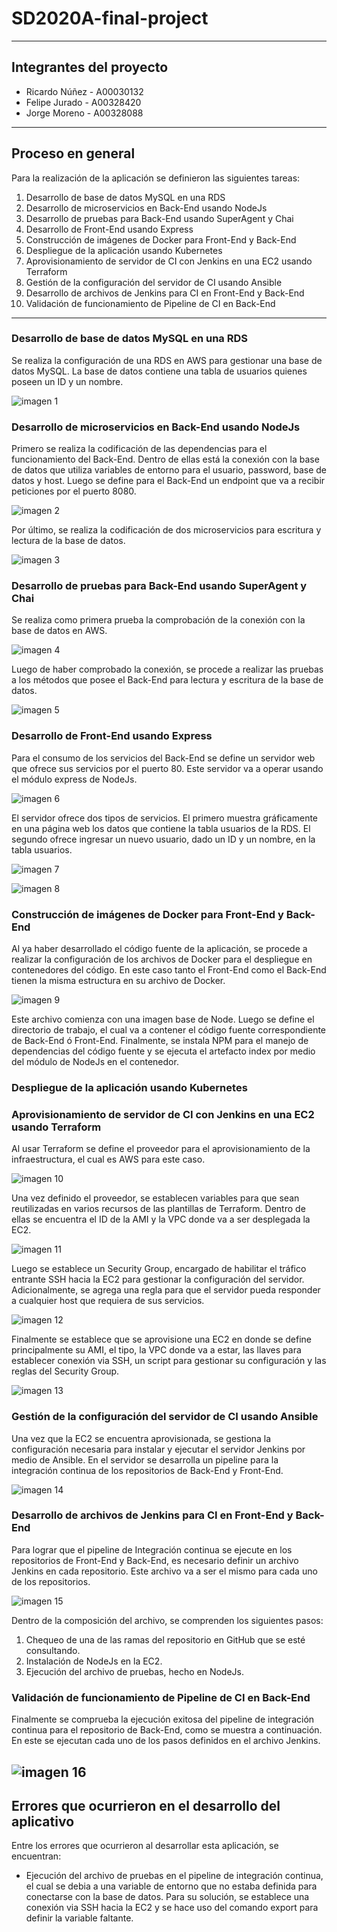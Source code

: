 # SD2020A-final-project
---
## Integrantes del proyecto

* Ricardo Núñez - A00030132
* Felipe Jurado - A00328420
* Jorge Moreno - A00328088
---
## Proceso en general

Para la realización de la aplicación se definieron las siguientes tareas:
1. Desarrollo de base de datos MySQL en una RDS 
2. Desarrollo de microservicios en Back-End usando NodeJs
3. Desarrollo de pruebas para Back-End usando SuperAgent y Chai
4. Desarrollo de Front-End usando Express
5. Construcción de imágenes de Docker para Front-End y Back-End 
6. Despliegue de la aplicación usando Kubernetes
7. Aprovisionamiento de servidor de CI con Jenkins en una EC2 usando Terraform
8. Gestión de la configuración del servidor de CI usando Ansible
9. Desarrollo de archivos de Jenkins para CI en Front-End y Back-End
10. Validación de funcionamiento de Pipeline de CI en Back-End
---
### Desarrollo de base de datos MySQL en una RDS

Se realiza la configuración de una RDS en AWS para gestionar una base de datos MySQL. La base de datos contiene una tabla de usuarios quienes poseen un ID y un nombre.

![imagen 1](https://github.com/RicNuva18/SD2020A-final-project/blob/master/images/DBStructure.PNG "Imagen 1. Estructura de la base de datos")

### Desarrollo de microservicios en Back-End usando NodeJs

Primero se realiza la codificación de las dependencias para el funcionamiento del Back-End. Dentro de ellas está la conexión con la base de datos que utiliza variables de entorno para el usuario, password, base de datos y host. Luego se define para el Back-End un endpoint que va a recibir peticiones por el puerto 8080.

![imagen 2](https://github.com/RicNuva18/SD2020A-final-project/blob/master/images/ConnectionDB.PNG "Imagen 2. Conexión con base de datos")

Por último, se realiza la codificación de dos microservicios para escritura y lectura de la base de datos.

![imagen 3](https://github.com/RicNuva18/SD2020A-final-project/blob/master/images/MicroservicesBackEnd.PNG "Imagen 3. Microservicios de lectura y escritura")


### Desarrollo de pruebas para Back-End usando SuperAgent y Chai

Se realiza como primera prueba la comprobación de la conexión con la base de datos en AWS.

![imagen 4](https://github.com/RicNuva18/SD2020A-final-project/blob/master/images/TestConnectionDB.PNG "Imagen 4. Test de conexión con base de datos")

Luego de haber comprobado la conexión, se procede a realizar las pruebas a los métodos que posee el Back-End para lectura y escritura de la base de datos.

![imagen 5](https://github.com/RicNuva18/SD2020A-final-project/blob/master/images/TestReadAndWriteBackEnd.PNG "Imagen 5. Test de microservicios de lectura y escritura")

### Desarrollo de Front-End usando Express

Para el consumo de los servicios del Back-End se define un servidor web que ofrece sus servicios por el puerto 80. Este servidor va a operar usando el módulo express de NodeJs.

![imagen 6](https://github.com/RicNuva18/SD2020A-final-project/blob/master/images/InitalizationPortFrontEnd.PNG "Imagen 6. Definición de puerto para Front-End")

El servidor ofrece dos tipos de servicios. El primero muestra gráficamente en una página web los datos que contiene la tabla usuarios de la RDS. El segundo ofrece ingresar un nuevo usuario, dado un ID y un nombre, en la tabla usuarios.

![imagen 7](https://github.com/RicNuva18/SD2020A-final-project/blob/master/images/GetEndPointFrontEnd.PNG "Imagen 7. Endpoint GET para visualización de usuarios")

![imagen 8](https://github.com/RicNuva18/SD2020A-final-project/blob/master/images/PostEndPointFrontEnd.PNG "Imagen 8. Endpoint POST para ingreso de nuevos usuarios")

### Construcción de imágenes de Docker para Front-End y Back-End

Al ya haber desarrollado el código fuente de la aplicación, se procede a realizar la configuración de los archivos de Docker para el despliegue en contenedores del código. En este caso tanto el Front-End como el Back-End tienen la misma estructura en su archivo de Docker.

![imagen 9](https://github.com/RicNuva18/SD2020A-final-project/blob/master/images/DockerFileBackFront.PNG "Imagen 9. Archivo Docker para Front-End y Back-End")

Este archivo comienza con una imagen base de Node. Luego se define el directorio de trabajo, el cual va a contener el código fuente correspondiente de Back-End ó Front-End. Finalmente, se instala NPM para el manejo de dependencias del código fuente y se ejecuta el artefacto index por medio del módulo de NodeJs en el contenedor.

### Despliegue de la aplicación usando Kubernetes


### Aprovisionamiento de servidor de CI con Jenkins en una EC2 usando Terraform

Al usar Terraform se define el proveedor para el aprovisionamiento de la infraestructura, el cual es AWS para este caso.

![imagen 10](https://github.com/RicNuva18/SD2020A-final-project/blob/master/images/ProvisioningProvider.PNG "Imagen 10. Proveedor AWS para Terraform")

Una vez definido el proveedor, se establecen variables para que sean reutilizadas en varios recursos de las plantillas de Terraform. Dentro de ellas se encuentra el ID de la AMI y la VPC donde va a ser desplegada la EC2.

![imagen 11](https://github.com/RicNuva18/SD2020A-final-project/blob/master/images/ProvisioningVariables.PNG "Imagen 11. Variables globales en Terraform")

Luego se establece un Security Group, encargado de habilitar el tráfico entrante SSH hacia la EC2 para gestionar la configuración del servidor. Adicionalmente, se agrega una regla para que el servidor pueda responder a cualquier host que requiera de sus servicios.

![imagen 12](https://github.com/RicNuva18/SD2020A-final-project/blob/master/images/ProvisioningSG.PNG "Imagen 12. Reglas de seguridad para servidor CI")

Finalmente se establece que se aprovisione una EC2 en donde se define principalmente su AMI, el tipo, la VPC donde va a estar, las llaves para establecer conexión via SSH, un script para gestionar su configuración y las reglas del Security Group.

![imagen 13](https://github.com/RicNuva18/SD2020A-final-project/blob/master/images/ProvisioningEC2.PNG "Imagen 13. Aprovisionamiento de una EC2")

### Gestión de la configuración del servidor de CI usando Ansible

Una vez que la EC2 se encuentra aprovisionada, se gestiona la configuración necesaria para instalar y ejecutar el servidor Jenkins por medio de Ansible. En el servidor se desarrolla un pipeline para la integración continua de los repositorios de Back-End y Front-End.

![imagen 14](https://github.com/RicNuva18/SD2020A-final-project/blob/master/images/ConfMagamentAnsibleEC2.PNG "Imagen 13. Gestión de la configuración para el servidor de Jenkins")

### Desarrollo de archivos de Jenkins para CI en Front-End y Back-End

Para lograr que el pipeline de Integración continua se ejecute en los repositorios de Front-End y Back-End, es necesario definir un archivo Jenkins en cada repositorio. Este archivo va a ser el mismo para cada uno de los repositorios.

![imagen 15](https://github.com/RicNuva18/SD2020A-final-project/blob/master/images/JenkinsFileBackFront.PNG "Imagen 15. Archivo Jenkins para proceso de Integración continua en repositorios de Front-End y Back-End")

Dentro de la composición del archivo, se comprenden los siguientes pasos:

1. Chequeo de una de las ramas del repositorio en GitHub que se esté consultando.
2. Instalación de NodeJs en la EC2.
3. Ejecución del archivo de pruebas, hecho en NodeJs. 

### Validación de funcionamiento de Pipeline de CI en Back-End

Finalmente se comprueba la ejecución exitosa del pipeline de integración continua para el repositorio de Back-End, como se muestra a continuación. En este se ejecutan cada uno de los pasos definidos en el archivo Jenkins.

![imagen 16](https://github.com/RicNuva18/SD2020A-final-project/blob/master/images/TestCIBackEnd.PNG "Imagen 16. Prueba de pipeline de CI para Back-End")
---
## Errores que ocurrieron en el desarrollo del aplicativo

Entre los errores que ocurrieron al desarrollar esta aplicación, se encuentran:

* Ejecución del archivo de pruebas en el pipeline de integración continua, el cual se debia a una variable de entorno que no estaba definida para conectarse con la base de datos. Para su solución, se establece una conexión via SSH hacia la EC2 y se hace uso del comando export para definir la variable faltante.

